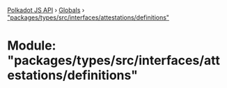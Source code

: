 [Polkadot JS API](../README.md) › [Globals](../globals.md) › ["packages/types/src/interfaces/attestations/definitions"](_packages_types_src_interfaces_attestations_definitions_.md)

# Module: "packages/types/src/interfaces/attestations/definitions"


